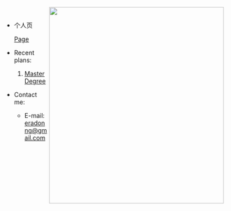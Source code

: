 <img src="https://s2.loli.net/2022/10/23/8oMyzf2rtm7XkqF.jpg" width="400" height="450" align="right"/><br/>

- 个人页

  [Page](https://eradong.github.io/)

- Recent plans:

  1. [Master Degree](https://github.com/eraDong/RandomThings/tree/main/Postgraduation/theChoicesOfSchool)

- Contact me:
  
  - E-mail: eradonng@gmail.com

